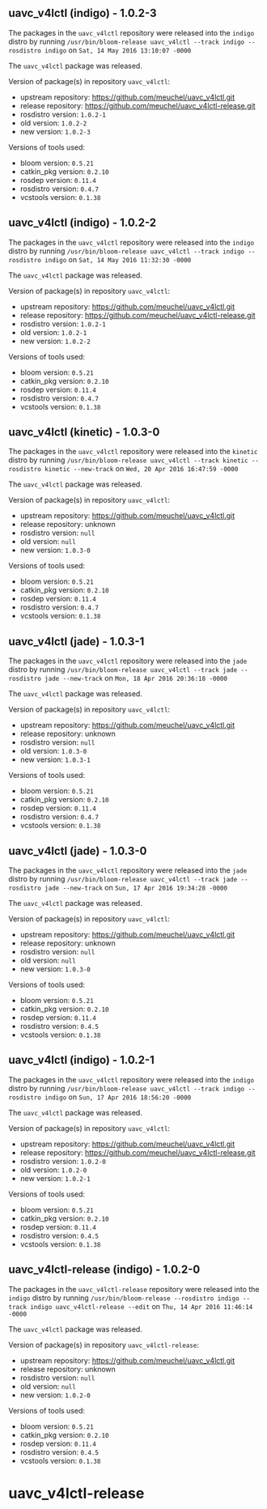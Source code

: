 ## uavc_v4lctl (indigo) - 1.0.2-3

The packages in the `uavc_v4lctl` repository were released into the `indigo` distro by running `/usr/bin/bloom-release uavc_v4lctl --track indigo --rosdistro indigo` on `Sat, 14 May 2016 13:10:07 -0000`

The `uavc_v4lctl` package was released.

Version of package(s) in repository `uavc_v4lctl`:

- upstream repository: https://github.com/meuchel/uavc_v4lctl.git
- release repository: https://github.com/meuchel/uavc_v4lctl-release.git
- rosdistro version: `1.0.2-1`
- old version: `1.0.2-2`
- new version: `1.0.2-3`

Versions of tools used:

- bloom version: `0.5.21`
- catkin_pkg version: `0.2.10`
- rosdep version: `0.11.4`
- rosdistro version: `0.4.7`
- vcstools version: `0.1.38`


## uavc_v4lctl (indigo) - 1.0.2-2

The packages in the `uavc_v4lctl` repository were released into the `indigo` distro by running `/usr/bin/bloom-release uavc_v4lctl --track indigo --rosdistro indigo` on `Sat, 14 May 2016 11:32:30 -0000`

The `uavc_v4lctl` package was released.

Version of package(s) in repository `uavc_v4lctl`:

- upstream repository: https://github.com/meuchel/uavc_v4lctl.git
- release repository: https://github.com/meuchel/uavc_v4lctl-release.git
- rosdistro version: `1.0.2-1`
- old version: `1.0.2-1`
- new version: `1.0.2-2`

Versions of tools used:

- bloom version: `0.5.21`
- catkin_pkg version: `0.2.10`
- rosdep version: `0.11.4`
- rosdistro version: `0.4.7`
- vcstools version: `0.1.38`


## uavc_v4lctl (kinetic) - 1.0.3-0

The packages in the `uavc_v4lctl` repository were released into the `kinetic` distro by running `/usr/bin/bloom-release uavc_v4lctl --track kinetic --rosdistro kinetic --new-track` on `Wed, 20 Apr 2016 16:47:59 -0000`

The `uavc_v4lctl` package was released.

Version of package(s) in repository `uavc_v4lctl`:

- upstream repository: https://github.com/meuchel/uavc_v4lctl.git
- release repository: unknown
- rosdistro version: `null`
- old version: `null`
- new version: `1.0.3-0`

Versions of tools used:

- bloom version: `0.5.21`
- catkin_pkg version: `0.2.10`
- rosdep version: `0.11.4`
- rosdistro version: `0.4.7`
- vcstools version: `0.1.38`


## uavc_v4lctl (jade) - 1.0.3-1

The packages in the `uavc_v4lctl` repository were released into the `jade` distro by running `/usr/bin/bloom-release uavc_v4lctl --track jade --rosdistro jade --new-track` on `Mon, 18 Apr 2016 20:36:18 -0000`

The `uavc_v4lctl` package was released.

Version of package(s) in repository `uavc_v4lctl`:

- upstream repository: https://github.com/meuchel/uavc_v4lctl.git
- release repository: unknown
- rosdistro version: `null`
- old version: `1.0.3-0`
- new version: `1.0.3-1`

Versions of tools used:

- bloom version: `0.5.21`
- catkin_pkg version: `0.2.10`
- rosdep version: `0.11.4`
- rosdistro version: `0.4.7`
- vcstools version: `0.1.38`


## uavc_v4lctl (jade) - 1.0.3-0

The packages in the `uavc_v4lctl` repository were released into the `jade` distro by running `/usr/bin/bloom-release uavc_v4lctl --track jade --rosdistro jade --new-track` on `Sun, 17 Apr 2016 19:34:28 -0000`

The `uavc_v4lctl` package was released.

Version of package(s) in repository `uavc_v4lctl`:

- upstream repository: https://github.com/meuchel/uavc_v4lctl.git
- release repository: unknown
- rosdistro version: `null`
- old version: `null`
- new version: `1.0.3-0`

Versions of tools used:

- bloom version: `0.5.21`
- catkin_pkg version: `0.2.10`
- rosdep version: `0.11.4`
- rosdistro version: `0.4.5`
- vcstools version: `0.1.38`


## uavc_v4lctl (indigo) - 1.0.2-1

The packages in the `uavc_v4lctl` repository were released into the `indigo` distro by running `/usr/bin/bloom-release uavc_v4lctl --track indigo --rosdistro indigo` on `Sun, 17 Apr 2016 18:56:20 -0000`

The `uavc_v4lctl` package was released.

Version of package(s) in repository `uavc_v4lctl`:

- upstream repository: https://github.com/meuchel/uavc_v4lctl.git
- release repository: https://github.com/meuchel/uavc_v4lctl-release.git
- rosdistro version: `1.0.2-0`
- old version: `1.0.2-0`
- new version: `1.0.2-1`

Versions of tools used:

- bloom version: `0.5.21`
- catkin_pkg version: `0.2.10`
- rosdep version: `0.11.4`
- rosdistro version: `0.4.5`
- vcstools version: `0.1.38`


## uavc_v4lctl-release (indigo) - 1.0.2-0

The packages in the `uavc_v4lctl-release` repository were released into the `indigo` distro by running `/usr/bin/bloom-release --rosdistro indigo --track indigo uavc_v4lctl-release --edit` on `Thu, 14 Apr 2016 11:46:14 -0000`

The `uavc_v4lctl` package was released.

Version of package(s) in repository `uavc_v4lctl-release`:

- upstream repository: https://github.com/meuchel/uavc_v4lctl.git
- release repository: unknown
- rosdistro version: `null`
- old version: `null`
- new version: `1.0.2-0`

Versions of tools used:

- bloom version: `0.5.21`
- catkin_pkg version: `0.2.10`
- rosdep version: `0.11.4`
- rosdistro version: `0.4.5`
- vcstools version: `0.1.38`


# uavc_v4lctl-release